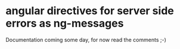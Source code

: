 # angular directives for server side errors as ng-messages

Documentation coming some day, for now read the comments ;-)

